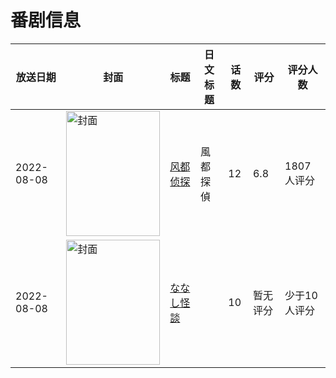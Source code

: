 # 番剧信息

|放送日期|封面|标题|日文标题|话数|评分|评分人数|
|---|---|---|---|---|---|---|
|2022-08-08|<img src="https://lain.bgm.tv/pic/cover/c/81/98/332133_PUJQ9.jpg" alt="封面" style="width:150px;height:200px;object-fit:cover;">|[风都侦探](https://bangumi.tv/subject/332133)|風都探偵|12|6.8|1807人评分|
|2022-08-08|<img src="https://lain.bgm.tv/pic/cover/c/40/9a/392469_mzpjs.jpg" alt="封面" style="width:150px;height:200px;object-fit:cover;">|[ななし怪談](https://bangumi.tv/subject/392469)||10|暂无评分|少于10人评分|
